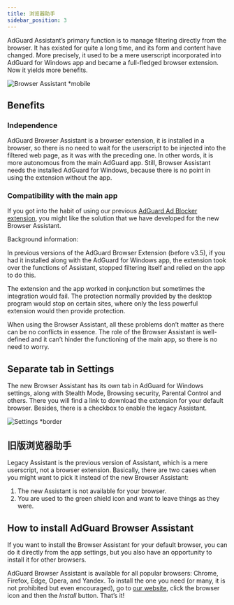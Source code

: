 ```yaml
---
title: 浏览器助手
sidebar_position: 3
---
```


AdGuard Assistant’s primary function is to manage filtering directly from the browser. It has existed for quite a long time, and its form and content have changed. More precisely, it used to be a mere userscript incorporated into AdGuard for Windows app and became a full-fledged browser extension. Now it yields more benefits.

![Browser Assistant *mobile](https://cdn.adtidy.org/content/kb/ad_blocker/windows/browser-assistant/assistant-menu.png)

## Benefits

### Independence

AdGuard Browser Assistant is a browser extension, it is installed in a browser, so there is no need to wait for the userscript to be injected into the filtered web page, as it was with the preceding one. In other words, it is more autonomous from the main AdGuard app. Still, Browser Assistant needs the installed AdGuard for Windows, because there is no point in using the extension without the app.

### Compatibility with the main app

If you got into the habit of using our previous [AdGuard Ad Blocker extension](/adguard-browser-extension/compatibility), you might like the solution that we have developed for the new Browser Assistant.

Background information:

In previous versions of the AdGuard Browser Extension (before v3.5), if you had it installed along with the AdGuard for Windows app, the extension took over the functions of Assistant, stopped filtering itself and relied on the app to do this.

The extension and the app worked in conjunction but sometimes the integration would fail. The protection normally provided by the desktop program would stop on certain sites, where only the less powerful extension would then provide protection.

When using the Browser Assistant, all these problems don’t matter as there can be no conflicts in essence. The role of the Browser Assistant is well-defined and it can’t hinder the functioning of the main app, so there is no need to worry.

## Separate tab in Settings

The new Browser Assistant has its own tab in AdGuard for Windows settings, along with Stealth Mode, Browsing security, Parental Control and others. There you will find a link to download the extension for your default browser. Besides, there is a checkbox to enable the legacy Assistant.

![Settings *border](https://cdn.adtidy.org/content/kb/ad_blocker/windows/browser-assistant/browser-assistant.png)

## 旧版浏览器助手

Legacy Assistant is the previous version of Assistant, which is a mere userscript, not a browser extension. Basically, there are two cases when you might want to pick it instead of the new Browser Assistant:

1. The new Assistant is not available for your browser.
1. You are used to the green shield icon and want to leave things as they were.

## How to install AdGuard Browser Assistant

If you want to install the Browser Assistant for your default browser, you can do it directly from the app settings, but you also have an opportunity to install it for other browsers.

AdGuard Browser Assistant is available for all popular browsers: Chrome, Firefox, Edge, Opera, and Yandex. To install the one you need (or many, it is not prohibited but even encouraged), go to [our website](https://adguard.com/adguard-assistant/overview.html), click the browser icon and then the *Install* button. That’s it!
